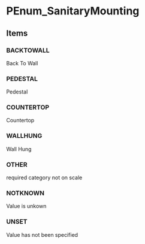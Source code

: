 # PEnum_SanitaryMounting

## Items

### BACKTOWALL
Back To Wall

### PEDESTAL
Pedestal

### COUNTERTOP
Countertop

### WALLHUNG
Wall Hung

### OTHER
required category not on scale

### NOTKNOWN
Value is unkown

### UNSET
Value has not been specified
